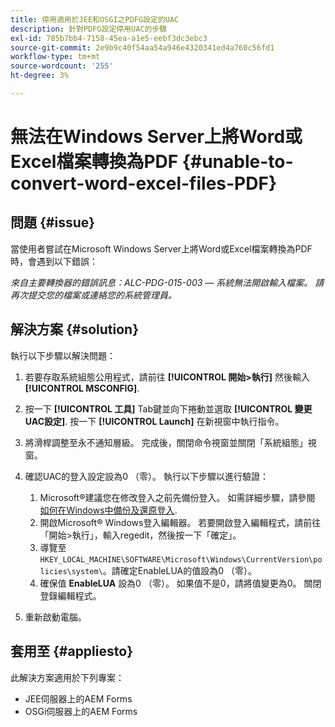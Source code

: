 ```yaml
---
title: 停用適用於JEE和OSGI之PDFG設定的UAC
description: 針對PDFG設定停用UAC的步驟
exl-id: 785b7bb4-7158-45ea-a1e5-eebf3dc3ebc3
source-git-commit: 2e9b9c40f54aa54a946e4320341ed4a760c56fd1
workflow-type: tm+mt
source-wordcount: '255'
ht-degree: 3%

---
```


# 無法在Windows Server上將Word或Excel檔案轉換為PDF {#unable-to-convert-word-excel-files-PDF}

## 問題 {#issue}

當使用者嘗試在Microsoft Windows Server上將Word或Excel檔案轉換為PDF時，會遇到以下錯誤：

*來自主要轉換器的錯誤訊息：ALC-PDG-015-003 — 系統無法開啟輸入檔案。 請再次提交您的檔案或連絡您的系統管理員。*


## 解決方案 {#solution}

執行以下步驟以解決問題：
1. 若要存取系統組態公用程式，請前往 **[!UICONTROL 開始>執行]** 然後輸入 **[!UICONTROL MSCONFIG]**.
1. 按一下 **[!UICONTROL 工具]** Tab鍵並向下捲動並選取 **[!UICONTROL 變更UAC設定]**. 按一下 **[!UICONTROL Launch]** 在新視窗中執行指令。
1. 將滑桿調整至永不通知層級。 完成後，關閉命令視窗並關閉「系統組態」視窗。
1. 確認UAC的登入設定設為0 （零）。 執行以下步驟以進行驗證：

   1. Microsoft®建議您在修改登入之前先備份登入。 如需詳細步驟，請參閱 [如何在Windows中備份及還原登入](https://support.microsoft.com/en-us/help/322756).
   1. 開啟Microsoft® Windows登入編輯器。 若要開啟登入編輯程式，請前往「開始>執行」，輸入regedit，然後按一下「確定」。
   1. 導覽至 `HKEY_LOCAL_MACHINE\SOFTWARE\Microsoft\Windows\CurrentVersion\policies\system\`。請確定EnableLUA的值設為0 （零）。
   1. 確保值 **EnableLUA** 設為0 （零）。 如果值不是0，請將值變更為0。 關閉登錄編輯程式。

1. 重新啟動電腦。

## 套用至 {#appliesto}

此解決方案適用於下列專案：
* JEE伺服器上的AEM Forms
* OSGi伺服器上的AEM Forms
